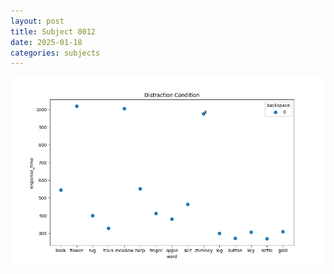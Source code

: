 ```yaml
---
layout: post
title: Subject 8012
date: 2025-01-18
categories: subjects
---
```


![](data/8012/run-2/8012_rt_acc_fuzzy_delay.png)
